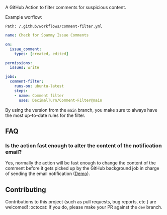 A GitHub Action to filter comments for suspicious content.

Example worflow:

`Path: /.github/workflows/comment-filter.yml`

```yaml
name: Check for Spammy Issue Comments

on:
  issue_comment:
    types: [created, edited]

permissions:
  issues: write

jobs:
  comment-filter:
    runs-on: ubuntu-latest
    steps:
    - name: Comment filter
      uses: DecimalTurn/Comment-Filter@main
```
By using the version from the `main` branch, you make sure to always have the most up-to-date rules for the filter.


## FAQ

### Is the action fast enough to alter the content of the notification email?

Yes, normally the action will be fast enough to change the content of the comment before it gets picked up by the GitHub background job in charge of sending the email notification ([Demo](https://github.com/DecimalTurn/Comment-Filter-Demo/issues/1#issuecomment-2315663776)).

## Contributing

Contributions to this project (such as pull requests, bug reports, etc.) are welcomed! :octocat:
If you do, please make your PR against the `dev` branch.
